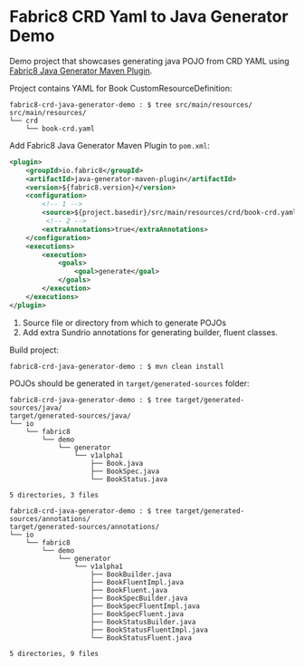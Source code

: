 # Fabric8 CRD Yaml to Java Generator Demo
Demo project that showcases generating java POJO from CRD YAML using  [Fabric8 Java Generator Maven Plugin](https://github.com/fabric8io/kubernetes-client/blob/master/doc/java-generation-from-CRD.md).

Project contains YAML for Book CustomResourceDefinition:
```shell
fabric8-crd-java-generator-demo : $ tree src/main/resources/
src/main/resources/
└── crd
    └── book-crd.yaml
```

Add Fabric8 Java Generator Maven Plugin to `pom.xml`:
```xml
<plugin>
    <groupId>io.fabric8</groupId>
    <artifactId>java-generator-maven-plugin</artifactId>
    <version>${fabric8.version}</version>
    <configuration>
        <!-- 1 -->
        <source>${project.basedir}/src/main/resources/crd/book-crd.yaml</source> 
         <!-- 2 -->
        <extraAnnotations>true</extraAnnotations>
    </configuration>
    <executions>
        <execution>
            <goals>
                <goal>generate</goal>
            </goals>
        </execution>
    </executions>
</plugin>
```
1. Source file or directory from which to generate POJOs
2. Add extra Sundrio annotations for generating builder, fluent classes.

Build project:
```shell
fabric8-crd-java-generator-demo : $ mvn clean install
```

POJOs should be generated in `target/generated-sources` folder:

```shell
fabric8-crd-java-generator-demo : $ tree target/generated-sources/java/
target/generated-sources/java/
└── io
    └── fabric8
        └── demo
            └── generator
                └── v1alpha1
                    ├── Book.java
                    ├── BookSpec.java
                    └── BookStatus.java

5 directories, 3 files

fabric8-crd-java-generator-demo : $ tree target/generated-sources/annotations/
target/generated-sources/annotations/
└── io
    └── fabric8
        └── demo
            └── generator
                └── v1alpha1
                    ├── BookBuilder.java
                    ├── BookFluentImpl.java
                    ├── BookFluent.java
                    ├── BookSpecBuilder.java
                    ├── BookSpecFluentImpl.java
                    ├── BookSpecFluent.java
                    ├── BookStatusBuilder.java
                    ├── BookStatusFluentImpl.java
                    └── BookStatusFluent.java

5 directories, 9 files

```

